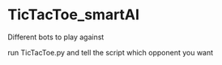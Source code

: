 # TicTacToe_smartAI
Different bots to play against

run TicTacToe.py and tell the script which opponent you want

